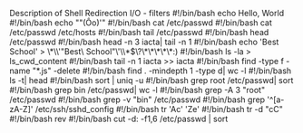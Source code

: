 Description of Shell Redirection I/O - filters
#!/bin/bash
echo Hello, World
#!/bin/bash
echo "\"(Ôo)'"
#!/bin/bash
cat /etc/passwd
#!/bin/bash
cat /etc/passwd /etc/hosts
#!/bin/bash
tail /etc/passwd
#!/bin/bash
head /etc/passwd
#!/bin/bash
head -n 3 iacta| tail -n 1 
#!/bin/bash
echo 'Best School' > \\\*\\\\\'\"Best\ School\"\\\'\\\\\*\$\\\?\\\*\\\*\\\*\\\*\\\*\:\)
#!/bin/bash
ls -la > ls_cwd_content
#!/bin/bash
tail -n 1 iacta >> iacta
#!/bin/bash
find -type f -name "*.js" -delete
#!/bin/bash
find . -mindepth 1 -type d| wc -l
#!/bin/bash
ls -t| head
#!/bin/bash
sort | uniq -u
#!/bin/bash
grep root /etc/passwd| sort
#!/bin/bash
grep bin /etc/passwd| wc -l
#!/bin/bash
grep -A 3  "root" /etc/passwd
#!/bin/bash
grep -v "bin" /etc/passwd
#!/bin/bash
grep '^[a-zA-Z]' /etc/ssh/sshd_config
#!/bin/bash
tr 'Ac' 'Ze'
#!/bin/bash
tr -d "cC"
#!/bin/bash
rev
#!/bin/bash
cut -d: -f1,6 /etc/passwd | sort
